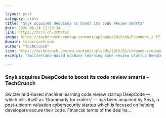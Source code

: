 ```yaml
---

layout: post
category: press
title: "Snyk acquires DeepCode to boost its code review smarts"
date: 2020-09-24 11:20:24
link: https://tcrn.ch/3mMrfxC
image: https://techcrunch.com/wp-content/uploads/2019/08/Founders_2_f7fcdec473910160a1190acd13926e4d.jpg?w=650
domain: techcrunch.com
author: "TechCrunch"
icon: https://techcrunch.com/wp-content/uploads/2015/02/cropped-cropped-favicon-gradient.png?w=180
excerpt: "Switzerland-based machine learning code review startup DeepCode — which bills itself as ‘Grammarly for coders’ — has been acquired by Snyk, a post-unicorn valuation cybersecurity startup which is focused on helping developers secure their code. Financial terms of the deal ha…"

---
```


### Snyk acquires DeepCode to boost its code review smarts – TechCrunch

Switzerland-based machine learning code review startup DeepCode — which bills itself as ‘Grammarly for coders’ — has been acquired by Snyk, a post-unicorn valuation cybersecurity startup which is focused on helping developers secure their code. Financial terms of the deal ha…